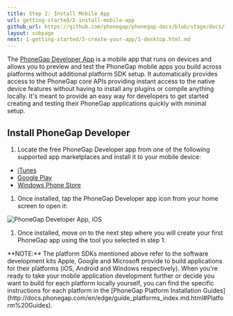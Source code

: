 ```yaml
---
title: Step 2: Install Mobile App
url: getting-started/2-install-mobile-app
github_url: https://github.com/phonegap/phonegap-docs/blob/stage/docs/1-getting-started/2-install-mobile-app.html.md
layout: subpage
next: 1-getting-started/3-create-your-app/1-desktop.html.md
---
```


The [PhoneGap Developer App](http://app.phonegap.com) is a mobile app that runs on devices and allows you to preview and test the PhoneGap mobile
apps you build across platforms without additional platform SDK setup. It automatically provides access to the PhoneGap core APIs
providing instant access to the native device features without having to install any plugins or compile anything locally. It's meant to provide
an easy way for developers to get started creating and testing their PhoneGap applications quickly with minimal setup.

## Install PhoneGap Developer

1. Locate the free PhoneGap Developer app from one of the following supported app marketplaces and install it to your mobile device:

  - [iTunes](https://itunes.apple.com/app/id843536693)
  - [Google Play](https://play.google.com/store/apps/details?id=com.adobe.phonegap.app)
  - [Windows Phone Store](http://www.windowsphone.com/en-us/store/app/phonegap-developer/5c6a2d1e-4fad-4bf8-aaf7-71380cc84fe3)

1. Once installed, tap the PhoneGap Developer app icon from your home screen to open it:

  <img class="mobile-image" src="/images/dev-app-enter-add.png" alt="PhoneGap Developer App, iOS"/>

1. Once installed, move on to the next step where you will create your first PhoneGap app using the tool you selected in step 1.

  <div class="alert--info">**NOTE:** The platform SDKs mentioned above refer to the software development kits Apple, Google and Microsoft provide to build applications for their platforms (iOS, Android and Windows respectively).
 When you're ready to take your mobile application development further or decide you want to build for each platform locally yourself, you can find the specific instructions for each platform
 in the [PhoneGap Platform Installation Guides](http://docs.phonegap.com/en/edge/guide_platforms_index.md.html#Platform%20Guides). </div>
